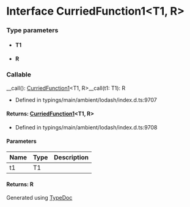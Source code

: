 # Interface CurriedFunction1<T1, R>


### Type parameters

* #### T1
* #### R

### Callable
__call(): [CurriedFunction1](_typings_main_ambient_lodash_index_d_._.curriedfunction1.md)<T1, R>__call(t1: T1): R
  
* Defined in typings/main/ambient/lodash/index.d.ts:9707

#### Returns: [CurriedFunction1](_typings_main_ambient_lodash_index_d_._.curriedfunction1.md)<T1, R>
  
* Defined in typings/main/ambient/lodash/index.d.ts:9708


#### Parameters

| Name | Type | Description |
| ---- | ---- | ---- |
| t1 | T1|  |

#### Returns: R



Generated using [TypeDoc](http://typedoc.io)
